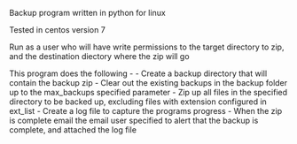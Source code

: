Backup program written in python for linux

Tested in centos version 7

Run as a user who will have write permissions to the target directory to zip, and the destination diectory where the zip will go


This program does the following -
	 - Create a backup directory that will contain the backup zip
	 - Clear out the existing backups in the backup folder up to the max_backups specified parameter
	 - Zip up all files in the specified directory to be backed up, excluding files with extension configured in ext_list
	 - Create a log file to capture the programs progress
	 - When the zip is complete email the email user specified to alert that the backup is complete, and attached the log file 
